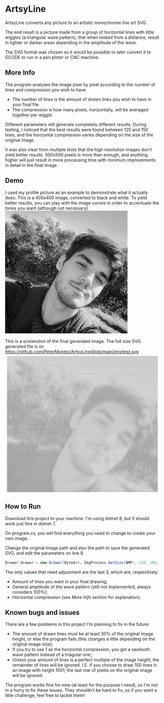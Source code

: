 
# ArtsyLine

ArtsyLine converts any picture to an artistic monochrome line art SVG.

The end result is a picture made from a group of horizontal lines with little *wiggles* (a triangular wave pattern), that when looked from a distance, result in lighter or darker areas depending in the amplitude of the wave.

The SVG format was chosen so it would be possible to later convert it to GCODE to run in a pen ploter or CNC machine.



## More Info

The program analyses the image pixel by pixel according to the number of lines and compression you wish to have.
- The number of lines is the amount of *drawn* lines you wish to have in your final file.
- The compression is how many pixels, horizontally, will be averaged together per *wiggle*.


Different parameters will generate completely different results.
During testing, I noticed that the best results were found between 120 and 150 lines, and the horizontal compression varies depending on the size of the original image.

It was also clear from multiple tests that the high resolution images don't yield better results. 500x500 pixels is more than enough, and anything higher will just result in more processing time with minimum improvements in detail in the final image.

## Demo

I used my profile picture as an example to demonstrate what it actually does.
This is a 400x400 image, converted to black and white. To yield better results, you can play with the image curves in order to accentuate the tones you want (although not necessary).
![Original Image](https://github.com/PeterMontez/ArtsyLine/blob/main/img/profile.jpg?raw=true)


This is a screenshot of the final generated image. The full size SVG generated file is on https://github.com/PeterMontez/ArtsyLine/blob/main/img/test.svg
![Generated Image](https://github.com/PeterMontez/ArtsyLine/blob/main/img/Generated%20Image%20Example.png?raw=true)

## How to Run

Download this project to your machine.
I'm using dotnet 8, but it should work just fine in dotnet 7.

On program.cs, you will find everything you need to change to create your own image.

Change the original image path and also the path to save the generated SVG, and edit the parameters on line 8.

```c#
Drawer drawer = new Drawer(ByteArr, ImgProcess.GetSize(BMP), 120, 100, 2);
```

The only values that need adjustment are the last 3, which are, respectively:
- Amount of lines you want in your final drawing;
- General amplitude of the wave pattern (still not implemented, always considers 100%);
- Horizontal compression (see *More Info* section for explanation).
## Known bugs and issues

There are a few problems in this project I'm planning to fix in the future:

- The amount of drawn lines must be at least 30% of the original image height, or else the program fails (this changes a little depending on the original image size);
- If you try to use 1 as the horizontal compression, you get a sawtooth wave pattern instead of a triagular one;
- Unless your amount of lines is a perfect multiple of the image height, the remainder of lines will be ignored. I.E. if you choose to draw 100 lines in an image with height 1001, the last row of pixels on the original image will be ignored.

The program works fine for now (at least for the purpose I need), so I'm not in a hurry to fix these issues.
They shouldn't be hard to fix, so if you want a little challenge, feel free to tackle them!


